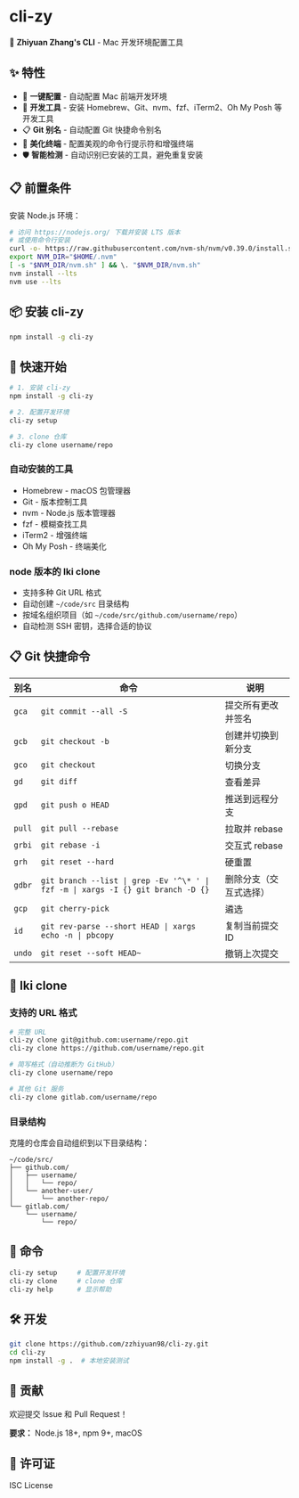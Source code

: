 # cli-zy

🚀 **Zhiyuan Zhang's CLI** - Mac 开发环境配置工具

## ✨ 特性

- 🎯 **一键配置** - 自动配置 Mac 前端开发环境
- 🔧 **开发工具** - 安装 Homebrew、Git、nvm、fzf、iTerm2、Oh My Posh 等开发工具
- 📋 **Git 别名** - 自动配置 Git 快捷命令别名
- 🎨 **美化终端** - 配置美观的命令行提示符和增强终端
- 🛡️ **智能检测** - 自动识别已安装的工具，避免重复安装

## 📋 前置条件

安装 Node.js 环境：

```bash
# 访问 https://nodejs.org/ 下载并安装 LTS 版本
# 或使用命令行安装
curl -o- https://raw.githubusercontent.com/nvm-sh/nvm/v0.39.0/install.sh | bash
export NVM_DIR="$HOME/.nvm"
[ -s "$NVM_DIR/nvm.sh" ] && \. "$NVM_DIR/nvm.sh"
nvm install --lts
nvm use --lts
```

## 📦 安装 cli-zy

```bash
npm install -g cli-zy
```

## 🚀 快速开始

```bash
# 1. 安装 cli-zy
npm install -g cli-zy

# 2. 配置开发环境
cli-zy setup

# 3. clone 仓库
cli-zy clone username/repo
```

### 自动安装的工具

- Homebrew - macOS 包管理器
- Git - 版本控制工具
- nvm - Node.js 版本管理器
- fzf - 模糊查找工具
- iTerm2 - 增强终端
- Oh My Posh - 终端美化

### node 版本的 lki clone

- 支持多种 Git URL 格式
- 自动创建 `~/code/src` 目录结构
- 按域名组织项目（如 `~/code/src/github.com/username/repo`）
- 自动检测 SSH 密钥，选择合适的协议

## 📋 Git 快捷命令

| 别名 | 命令 | 说明 |
|------|------|------|
| `gca` | `git commit --all -S` | 提交所有更改并签名 |
| `gcb` | `git checkout -b` | 创建并切换到新分支 |
| `gco` | `git checkout` | 切换分支 |
| `gd` | `git diff` | 查看差异 |
| `gpd` | `git push o HEAD` | 推送到远程分支 |
| `pull` | `git pull --rebase` | 拉取并 rebase |
| `grbi` | `git rebase -i` | 交互式 rebase |
| `grh` | `git reset --hard` | 硬重置 |
| `gdbr` | `git branch --list \| grep -Ev '^\* ' \| fzf -m \| xargs -I {} git branch -D {}` | 删除分支（交互式选择） |
| `gcp` | `git cherry-pick` | 遴选 |
| `id` | `git rev-parse --short HEAD \| xargs echo -n \| pbcopy` | 复制当前提交 ID |
| `undo` | `git reset --soft HEAD~` | 撤销上次提交 |

## 🚀 lki clone

### 支持的 URL 格式

```bash
# 完整 URL
cli-zy clone git@github.com:username/repo.git
cli-zy clone https://github.com/username/repo.git

# 简写格式（自动推断为 GitHub）
cli-zy clone username/repo

# 其他 Git 服务
cli-zy clone gitlab.com/username/repo
```

### 目录结构

克隆的仓库会自动组织到以下目录结构：
```
~/code/src/
├── github.com/
│   ├── username/
│   │   └── repo/
│   └── another-user/
│       └── another-repo/
└── gitlab.com/
    └── username/
        └── repo/
```

## 🔧 命令

```bash
cli-zy setup     # 配置开发环境
cli-zy clone     # clone 仓库
cli-zy help      # 显示帮助
```

## 🛠️ 开发

```bash
git clone https://github.com/zzhiyuan98/cli-zy.git
cd cli-zy
npm install -g .  # 本地安装测试
```



## 🤝 贡献

欢迎提交 Issue 和 Pull Request！

**要求：** Node.js 18+, npm 9+, macOS

## 📄 许可证

ISC License

